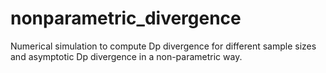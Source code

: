 # nonparametric_divergence
Numerical simulation to compute Dp divergence for different sample sizes and asymptotic Dp divergence in a non-parametric way.
